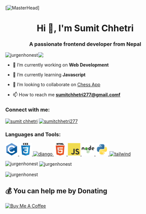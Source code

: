 [![MasterHead](https://www.lovelocaldesign.com/wp-content/uploads/2016/09/process-dev-banner2.gif)]
<h1 align="center">Hi 👋, I'm Sumit Chhetri</h1>
<h3 align="center">A passionate frontend developer from Nepal</h3>
<img width="400" align="right" src="https://img.etimg.com/thumb/width-1200,height-900,imgsize-638053,resizemode-75,msid-84146083/prime/technology-and-startups/booting-up-developer-economy-how-tech-startups-are-helping-coders-build-and-test-software-faster.jpg">

<p align="left"> <img src="https://komarev.com/ghpvc/?username=jurgenhonest&label=Profile%20views&color=0e75b6&style=flat" alt="jurgenhonest" /> </p>

- 🔭 I’m currently working on **Web Development**

- 🌱 I’m currently learning **Javascript**

- 👯 I’m looking to collaborate on [Chess App](https://sumit-chessapp.netlify.app/)

- 📫 How to reach me **sumitchhetri277@gmail.comf**

<h3 align="left">Connect with me:</h3>
<p align="left">
<a href="https://fb.com/sumit chhetri" target="blank"><img align="center" src="https://raw.githubusercontent.com/rahuldkjain/github-profile-readme-generator/master/src/images/icons/Social/facebook.svg" alt="sumit chhetri" height="30" width="40" /></a>
<a href="https://instagram.com/sumitchhetri277" target="blank"><img align="center" src="https://raw.githubusercontent.com/rahuldkjain/github-profile-readme-generator/master/src/images/icons/Social/instagram.svg" alt="sumitchhetri277" height="30" width="40" /></a>
</p>

<h3 align="left">Languages and Tools:</h3>
<p align="left"> <a href="https://www.cprogramming.com/" target="_blank" rel="noreferrer"> <img src="https://raw.githubusercontent.com/devicons/devicon/master/icons/c/c-original.svg" alt="c" width="40" height="40"/> </a> <a href="https://www.w3schools.com/css/" target="_blank" rel="noreferrer"> <img src="https://raw.githubusercontent.com/devicons/devicon/master/icons/css3/css3-original-wordmark.svg" alt="css3" width="40" height="40"/> </a> <a href="https://www.djangoproject.com/" target="_blank" rel="noreferrer"> <img src="https://cdn.worldvectorlogo.com/logos/django.svg" alt="django" width="40" height="40"/> </a> <a href="https://www.w3.org/html/" target="_blank" rel="noreferrer"> <img src="https://raw.githubusercontent.com/devicons/devicon/master/icons/html5/html5-original-wordmark.svg" alt="html5" width="40" height="40"/> </a> <a href="https://developer.mozilla.org/en-US/docs/Web/JavaScript" target="_blank" rel="noreferrer"> <img src="https://raw.githubusercontent.com/devicons/devicon/master/icons/javascript/javascript-original.svg" alt="javascript" width="40" height="40"/> </a> <a href="https://nodejs.org" target="_blank" rel="noreferrer"> <img src="https://raw.githubusercontent.com/devicons/devicon/master/icons/nodejs/nodejs-original-wordmark.svg" alt="nodejs" width="40" height="40"/> </a> <a href="https://www.python.org" target="_blank" rel="noreferrer"> <img src="https://raw.githubusercontent.com/devicons/devicon/master/icons/python/python-original.svg" alt="python" width="40" height="40"/> </a> <a href="https://tailwindcss.com/" target="_blank" rel="noreferrer"> <img src="https://www.vectorlogo.zone/logos/tailwindcss/tailwindcss-icon.svg" alt="tailwind" width="40" height="40"/> </a> </p>

<p><img align="left" src="https://github-readme-stats.vercel.app/api/top-langs?username=jurgenhonest&show_icons=true&locale=en&layout=compact" alt="jurgenhonest" /></p>

<p>&nbsp;<img align="center" src="https://github-readme-stats.vercel.app/api?username=jurgenhonest&show_icons=true&locale=en" alt="jurgenhonest" /></p>

<p><img align="center" src="https://github-readme-streak-stats.herokuapp.com/?user=jurgenhonest&" alt="jurgenhonest" /></p>




  ## 💰 You can help me by Donating
<a href="https://www.buymeacoffee.com/sumitchhety" target="_blank"><img src="https://cdn.buymeacoffee.com/buttons/v2/default-yellow.png" alt="Buy Me A Coffee" style="height: 60px !important;width: 217px !important;" ></a>
  


<!-- Proudly created with GPRM ( https://gprm.itsvg.in ) -->
